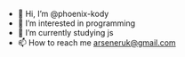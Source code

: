 - 👋 Hi, I’m @phoenix-kody
- 👀 I’m interested in programming
- 🌱 I’m currently studying js
- 📫 How to reach me arseneruk@gmail.com

<!---
phoenix-kody/phoenix-kody is a ✨ special ✨ repository because its `README.md` (this file) appears on your GitHub profile.
You can click the Preview link to take a look at your changes.
--->
